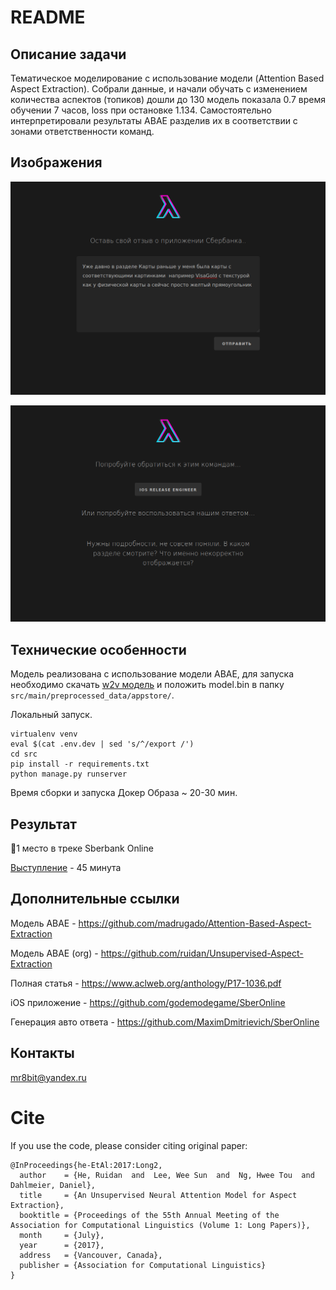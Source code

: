 # README


## Описание задачи

Тематическое моделирование с использование модели (Attention Based Aspect Extraction).
Собрали данные, и начали обучать с изменением  количества аспектов (топиков) дошли до 130 модель показала 0.7 время обучении 7 часов, loss при остановке 1.134.
Самостоятельно интерпретировали результаты ABAE разделив их в соответствии с зонами ответственности команд.

## Изображения 

![Ввод](./img/input.png)

![Результат](./img/result.png)

## Технические особенности
Модель реализована с использование модели ABAE, для запуска необходимо скачать [ w2v модель](http://vectors.nlpl.eu/repository/20/180.zip)
и положить model.bin в папку `src/main/preprocessed_data/appstore/`.

Локальный запуск.
```
virtualenv venv
eval $(cat .env.dev | sed 's/^/export /')
cd src
pip install -r requirements.txt
python manage.py runserver
```

Время сборки и запуска Докер Образа ~ 20-30 мин.

## Результат 
🥇1 место в треке Sberbank Online 

[Выступление](https://sbercode.tech/) - 45 минута

## Дополнительные ссылки

Модель ABAE - https://github.com/madrugado/Attention-Based-Aspect-Extraction

Модель ABAE (org) - https://github.com/ruidan/Unsupervised-Aspect-Extraction

Полная статья - https://www.aclweb.org/anthology/P17-1036.pdf

iOS приложение - https://github.com/godemodegame/SberOnline

Генерация авто ответа - https://github.com/MaximDmitrievich/SberOnline

## Контакты

mr8bit@yandex.ru

# Cite
If you use the code, please consider citing original paper:
```
@InProceedings{he-EtAl:2017:Long2,
  author    = {He, Ruidan  and  Lee, Wee Sun  and  Ng, Hwee Tou  and  Dahlmeier, Daniel},
  title     = {An Unsupervised Neural Attention Model for Aspect Extraction},
  booktitle = {Proceedings of the 55th Annual Meeting of the Association for Computational Linguistics (Volume 1: Long Papers)},
  month     = {July},
  year      = {2017},
  address   = {Vancouver, Canada},
  publisher = {Association for Computational Linguistics}
}
```

